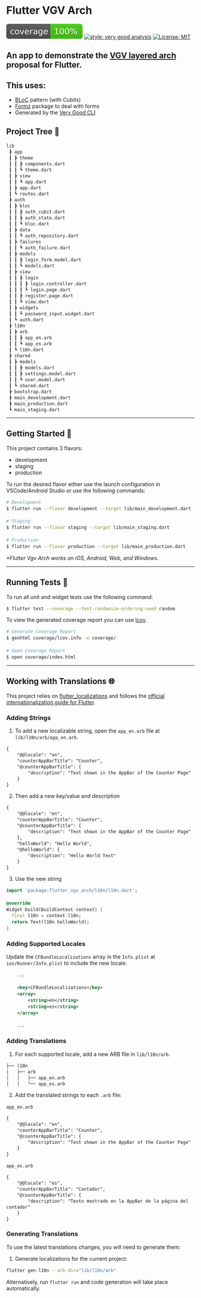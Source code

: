 # Flutter VGV Arch

![coverage][coverage_badge]
[![style: very good analysis][very_good_analysis_badge]][very_good_analysis_link]
[![License: MIT][license_badge]][license_link]

## An app to demonstrate the [VGV layered arch](https://verygood.ventures/blog/very-good-flutter-architecture) proposal for Flutter.

## This uses:
- [BLoC](https://pub.dev/packages/flutter_bloc) pattern (with Cubits)
- [Formz](https://pub.dev/packages/formz) package to deal with forms
- Generated by the [Very Good CLI][very_good_cli_link]


## Project Tree 🌳

```
lib
 ┣ app
 ┃ ┣ theme
 ┃ ┃ ┣ components.dart
 ┃ ┃ ┗ theme.dart
 ┃ ┣ view
 ┃ ┃ ┗ app.dart
 ┃ ┣ app.dart
 ┃ ┗ routes.dart
 ┣ auth
 ┃ ┣ bloc
 ┃ ┃ ┣ auth_cubit.dart
 ┃ ┃ ┣ auth_state.dart
 ┃ ┃ ┗ bloc.dart
 ┃ ┣ data
 ┃ ┃ ┗ auth_repository.dart
 ┃ ┣ failures
 ┃ ┃ ┗ auth_failure.dart
 ┃ ┣ models
 ┃ ┃ ┣ login_form.model.dart
 ┃ ┃ ┗ models.dart
 ┃ ┣ view
 ┃ ┃ ┣ login
 ┃ ┃ ┃ ┣ login.controller.dart
 ┃ ┃ ┃ ┗ login.page.dart
 ┃ ┃ ┣ register.page.dart
 ┃ ┃ ┗ view.dart
 ┃ ┣ widgets
 ┃ ┃ ┗ password_input.widget.dart
 ┃ ┗ auth.dart
 ┣ l10n
 ┃ ┣ arb
 ┃ ┃ ┣ app_en.arb
 ┃ ┃ ┗ app_es.arb
 ┃ ┗ l10n.dart
 ┣ shared
 ┃ ┣ models
 ┃ ┃ ┣ models.dart
 ┃ ┃ ┣ settings.model.dart
 ┃ ┃ ┗ user.model.dart
 ┃ ┗ shared.dart
 ┣ bootstrap.dart
 ┣ main_development.dart
 ┣ main_production.dart
 ┗ main_staging.dart
 ```

---

## Getting Started 🚀

This project contains 3 flavors:

- development
- staging
- production

To run the desired flavor either use the launch configuration in VSCode/Android Studio or use the following commands:

```sh
# Development
$ flutter run --flavor development --target lib/main_development.dart

# Staging
$ flutter run --flavor staging --target lib/main_staging.dart

# Production
$ flutter run --flavor production --target lib/main_production.dart
```

_\*Flutter Vgv Arch works on iOS, Android, Web, and Windows._

---

## Running Tests 🧪

To run all unit and widget tests use the following command:

```sh
$ flutter test --coverage --test-randomize-ordering-seed random
```

To view the generated coverage report you can use [lcov](https://github.com/linux-test-project/lcov).

```sh
# Generate Coverage Report
$ genhtml coverage/lcov.info -o coverage/

# Open Coverage Report
$ open coverage/index.html
```

---

## Working with Translations 🌐

This project relies on [flutter_localizations][flutter_localizations_link] and follows the [official internationalization guide for Flutter][internationalization_link].

### Adding Strings

1. To add a new localizable string, open the `app_en.arb` file at `lib/l10n/arb/app_en.arb`.

```arb
{
    "@@locale": "en",
    "counterAppBarTitle": "Counter",
    "@counterAppBarTitle": {
        "description": "Text shown in the AppBar of the Counter Page"
    }
}
```

2. Then add a new key/value and description

```arb
{
    "@@locale": "en",
    "counterAppBarTitle": "Counter",
    "@counterAppBarTitle": {
        "description": "Text shown in the AppBar of the Counter Page"
    },
    "helloWorld": "Hello World",
    "@helloWorld": {
        "description": "Hello World Text"
    }
}
```

3. Use the new string

```dart
import 'package:flutter_vgv_arch/l10n/l10n.dart';

@override
Widget build(BuildContext context) {
  final l10n = context.l10n;
  return Text(l10n.helloWorld);
}
```

### Adding Supported Locales

Update the `CFBundleLocalizations` array in the `Info.plist` at `ios/Runner/Info.plist` to include the new locale.

```xml
    ...

    <key>CFBundleLocalizations</key>
	<array>
		<string>en</string>
		<string>es</string>
	</array>

    ...
```

### Adding Translations

1. For each supported locale, add a new ARB file in `lib/l10n/arb`.

```
├── l10n
│   ├── arb
│   │   ├── app_en.arb
│   │   └── app_es.arb
```

2. Add the translated strings to each `.arb` file:

`app_en.arb`

```arb
{
    "@@locale": "en",
    "counterAppBarTitle": "Counter",
    "@counterAppBarTitle": {
        "description": "Text shown in the AppBar of the Counter Page"
    }
}
```

`app_es.arb`

```arb
{
    "@@locale": "es",
    "counterAppBarTitle": "Contador",
    "@counterAppBarTitle": {
        "description": "Texto mostrado en la AppBar de la página del contador"
    }
}
```

### Generating Translations

To use the latest translations changes, you will need to generate them:

1. Generate localizations for the current project:

```sh
flutter gen-l10n --arb-dir="lib/l10n/arb"
```

Alternatively, run `flutter run` and code generation will take place automatically.

[coverage_badge]: coverage_badge.svg
[flutter_localizations_link]: https://api.flutter.dev/flutter/flutter_localizations/flutter_localizations-library.html
[internationalization_link]: https://flutter.dev/docs/development/accessibility-and-localization/internationalization
[license_badge]: https://img.shields.io/badge/license-MIT-blue.svg
[license_link]: https://opensource.org/licenses/MIT
[very_good_analysis_badge]: https://img.shields.io/badge/style-very_good_analysis-B22C89.svg
[very_good_analysis_link]: https://pub.dev/packages/very_good_analysis
[very_good_cli_link]: https://github.com/VeryGoodOpenSource/very_good_cli
